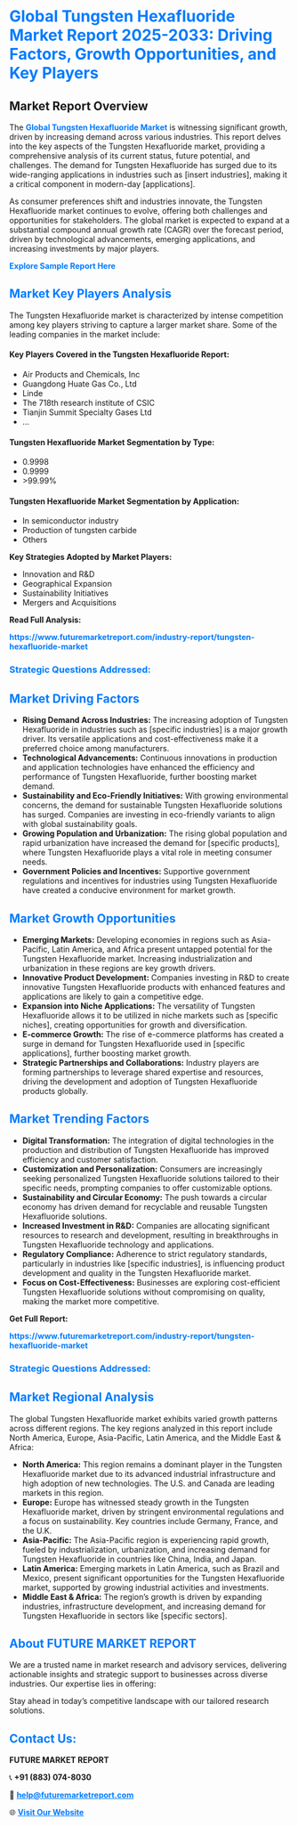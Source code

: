 <h1 style="color: #007BFF;">Global Tungsten Hexafluoride Market Report 2025-2033: Driving Factors, Growth Opportunities, and Key Players</h1>

<section id="overview">
<h2>Market Report Overview</h2>
<p>The <a href="https://www.futuremarketreport.com/industry-report/tungsten-hexafluoride-market" style="color: #007BFF; text-decoration: none;"><strong>Global Tungsten Hexafluoride Market</strong></a> is witnessing significant growth, driven by increasing demand across various industries. This report delves into the key aspects of the Tungsten Hexafluoride market, providing a comprehensive analysis of its current status, future potential, and challenges. The demand for Tungsten Hexafluoride has surged due to its wide-ranging applications in industries such as [insert industries], making it a critical component in modern-day [applications].</p>
<p>As consumer preferences shift and industries innovate, the Tungsten Hexafluoride market continues to evolve, offering both challenges and opportunities for stakeholders. The global market is expected to expand at a substantial compound annual growth rate (CAGR) over the forecast period, driven by technological advancements, emerging applications, and increasing investments by major players.</p>
</section>

<section id="overview">
<p><a href="https://www.futuremarketreport.com/request-sample/reportId=109689" style="color: #007BFF; text-decoration: none;"><strong>Explore Sample Report Here</strong></a></p>
</section>

<section id="key-players">
<h2 style="color: #007BFF;">Market Key Players Analysis</h2>
<p>The Tungsten Hexafluoride market is characterized by intense competition among key players striving to capture a larger market share. Some of the leading companies in the market include:</p>
<h4>Key Players Covered in the Tungsten Hexafluoride Report:</h4>
<ul><li>Air Products and Chemicals, Inc</li><li>Guangdong Huate Gas Co., Ltd</li><li>Linde</li><li>The 718th research institute of CSIC</li><li>Tianjin Summit Specialty Gases Ltd</li><li>...</li></ul>
<h4>Tungsten Hexafluoride Market Segmentation by Type:</h4>
<ul><li>0.9998</li><li>0.9999</li><li>&gt;99.99%</li></ul>

<h4>Tungsten Hexafluoride Market Segmentation by Application:</h4>
<ul><li>In semiconductor industry</li><li>Production of tungsten carbide</li><li>Others</li></ul>
<p><strong>Key Strategies Adopted by Market Players:</strong></p>
<ul>
<li>Innovation and R&D</li>
<li>Geographical Expansion</li>
<li>Sustainability Initiatives</li>
<li>Mergers and Acquisitions</li>
</ul>
</section>

<section>
<p><strong>Read Full Analysis: </strong></p><a href="https://www.futuremarketreport.com/industry-report/tungsten-hexafluoride-market" style="color: #007BFF; text-decoration: none;"><strong>https://www.futuremarketreport.com/industry-report/tungsten-hexafluoride-market</strong></a>
<h3 style="color: #007BFF;">Strategic Questions Addressed:</h3>
</section>

<section id="driving-factors">
<h2 style="color: #007BFF;">Market Driving Factors</h2>
<ul>
<li><strong>Rising Demand Across Industries:</strong> The increasing adoption of Tungsten Hexafluoride in industries such as [specific industries] is a major growth driver. Its versatile applications and cost-effectiveness make it a preferred choice among manufacturers.</li>
<li><strong>Technological Advancements:</strong> Continuous innovations in production and application technologies have enhanced the efficiency and performance of Tungsten Hexafluoride, further boosting market demand.</li>
<li><strong>Sustainability and Eco-Friendly Initiatives:</strong> With growing environmental concerns, the demand for sustainable Tungsten Hexafluoride solutions has surged. Companies are investing in eco-friendly variants to align with global sustainability goals.</li>
<li><strong>Growing Population and Urbanization:</strong> The rising global population and rapid urbanization have increased the demand for [specific products], where Tungsten Hexafluoride plays a vital role in meeting consumer needs.</li>
<li><strong>Government Policies and Incentives:</strong> Supportive government regulations and incentives for industries using Tungsten Hexafluoride have created a conducive environment for market growth.</li>
</ul>
</section>

<section id="growth-opportunities">
<h2 style="color: #007BFF;">Market Growth Opportunities</h2>
<ul>
<li><strong>Emerging Markets:</strong> Developing economies in regions such as Asia-Pacific, Latin America, and Africa present untapped potential for the Tungsten Hexafluoride market. Increasing industrialization and urbanization in these regions are key growth drivers.</li>
<li><strong>Innovative Product Development:</strong> Companies investing in R&D to create innovative Tungsten Hexafluoride products with enhanced features and applications are likely to gain a competitive edge.</li>
<li><strong>Expansion into Niche Applications:</strong> The versatility of Tungsten Hexafluoride allows it to be utilized in niche markets such as [specific niches], creating opportunities for growth and diversification.</li>
<li><strong>E-commerce Growth:</strong> The rise of e-commerce platforms has created a surge in demand for Tungsten Hexafluoride used in [specific applications], further boosting market growth.</li>
<li><strong>Strategic Partnerships and Collaborations:</strong> Industry players are forming partnerships to leverage shared expertise and resources, driving the development and adoption of Tungsten Hexafluoride products globally.</li>
</ul>
</section>

<section id="trending-factors">
<h2 style="color: #007BFF;">Market Trending Factors</h2>
<ul>
<li><strong>Digital Transformation:</strong> The integration of digital technologies in the production and distribution of Tungsten Hexafluoride has improved efficiency and customer satisfaction.</li>
<li><strong>Customization and Personalization:</strong> Consumers are increasingly seeking personalized Tungsten Hexafluoride solutions tailored to their specific needs, prompting companies to offer customizable options.</li>
<li><strong>Sustainability and Circular Economy:</strong> The push towards a circular economy has driven demand for recyclable and reusable Tungsten Hexafluoride solutions.</li>
<li><strong>Increased Investment in R&D:</strong> Companies are allocating significant resources to research and development, resulting in breakthroughs in Tungsten Hexafluoride technology and applications.</li>
<li><strong>Regulatory Compliance:</strong> Adherence to strict regulatory standards, particularly in industries like [specific industries], is influencing product development and quality in the Tungsten Hexafluoride market.</li>
<li><strong>Focus on Cost-Effectiveness:</strong> Businesses are exploring cost-efficient Tungsten Hexafluoride solutions without compromising on quality, making the market more competitive.</li>
</ul>
</section>

<section>
<p><strong>Get Full Report: </strong></p><a href="https://www.futuremarketreport.com/industry-report/tungsten-hexafluoride-market" style="color: #007BFF; text-decoration: none;"><strong>https://www.futuremarketreport.com/industry-report/tungsten-hexafluoride-market</strong></a>
<h3 style="color: #007BFF;">Strategic Questions Addressed:</h3>
</section>


<section id="regional-analysis">
<h2 style="color: #007BFF;">Market Regional Analysis</h2>
<p>The global Tungsten Hexafluoride market exhibits varied growth patterns across different regions. The key regions analyzed in this report include North America, Europe, Asia-Pacific, Latin America, and the Middle East & Africa:</p>
<ul>
<li><strong>North America:</strong> This region remains a dominant player in the Tungsten Hexafluoride market due to its advanced industrial infrastructure and high adoption of new technologies. The U.S. and Canada are leading markets in this region.</li>
<li><strong>Europe:</strong> Europe has witnessed steady growth in the Tungsten Hexafluoride market, driven by stringent environmental regulations and a focus on sustainability. Key countries include Germany, France, and the U.K.</li>
<li><strong>Asia-Pacific:</strong> The Asia-Pacific region is experiencing rapid growth, fueled by industrialization, urbanization, and increasing demand for Tungsten Hexafluoride in countries like China, India, and Japan.</li>
<li><strong>Latin America:</strong> Emerging markets in Latin America, such as Brazil and Mexico, present significant opportunities for the Tungsten Hexafluoride market, supported by growing industrial activities and investments.</li>
<li><strong>Middle East & Africa:</strong> The region’s growth is driven by expanding industries, infrastructure development, and increasing demand for Tungsten Hexafluoride in sectors like [specific sectors].</li>
</ul>
</section>

<footer>
<h2 style="color: #007BFF;">About FUTURE MARKET REPORT</h2>
<p>We are a trusted name in market research and advisory services, delivering actionable insights and strategic support to businesses across diverse industries. Our expertise lies in offering:</p>

<p>Stay ahead in today’s competitive landscape with our tailored research solutions.</p>

<h2 style="color: #007BFF;">Contact Us:</h2>
<p><strong>FUTURE MARKET REPORT</strong></p>
<p>📞 <strong>+91 (883) 074-8030</strong></p>
<p>📧 <strong><a href="mailto:help@futuremarketreport.com" style="color: #007BFF;">help@futuremarketreport.com</a></strong></p>
<p>🌐 <strong><a href="https://www.futuremarketreport.com/" style="color: #007BFF;">Visit Our Website</a></strong></p>
</footer>